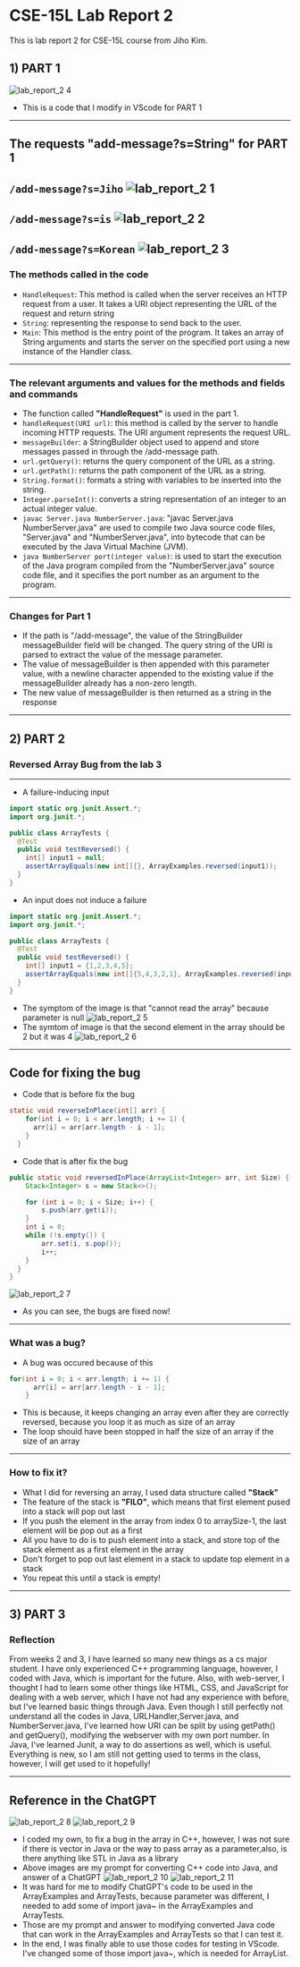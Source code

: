 # CSE-15L Lab Report 2
This is lab report 2 for CSE-15L course from Jiho Kim.
## 1) PART 1
![lab_report_2 4](https://user-images.githubusercontent.com/129816454/233743743-c036a90f-0e5a-4103-b29d-6ec3fefd925b.png)
* This is a code that I modify in VScode for PART 1
---
## The requests "add-message?s=String" for PART 1
 `/add-message?s=Jiho`
![lab_report_2 1](https://user-images.githubusercontent.com/129816454/233746955-bfa94262-b81d-4291-9acd-ce2c81dcdf75.png)    
---
  `/add-message?s=is`
![lab_report_2 2](https://user-images.githubusercontent.com/129816454/233747190-1ca335ea-396e-4c00-93bc-524772227c68.png)     
--- 
  `/add-message?s=Korean`
![lab_report_2 3](https://user-images.githubusercontent.com/129816454/233747363-ce236fb2-86fc-4e49-a84d-c156cb0181d5.png)    
---
### The methods called in the code
* `HandleRequest`: This method is called when the server receives an HTTP request from a user. It takes a URI object representing the URL of the request and return string    
* `String`: representing the response to send back to the user.
* `Main`: This method is the entry point of the program. It takes an array of String arguments and starts the server on the specified port using a new instance of the Handler class.
---
### The relevant arguments and values for the methods and fields and commands
* The function called **"HandleRequest"** is used in the part 1.
* `handleRequest(URI url)`: this method is called by the server to handle incoming HTTP requests. The URI argument represents the request URL. 
* `messageBuilder`: a StringBuilder object used to append and store messages passed in through the /add-message path.
* `url.getQuery()`: returns the query component of the URL as a string.
* `url.getPath()`: returns the path component of the URL as a string.
* `String.format()`: formats a string with variables to be inserted into the string.
* `Integer.parseInt()`: converts a string representation of an integer to an actual integer value.
* `javac Server.java NumberServer.java`: "javac Server.java NumberServer.java" are used to compile two Java source code files, "Server.java" and "NumberServer.java", into bytecode that can be executed by the Java Virtual Machine (JVM).
* `java NumberServer port(integer value)`: is used to start the execution of the Java program compiled from the "NumberServer.java" source code file, and it specifies the port number as an argument to the program.
---
### Changes for Part 1
* If the path is "/add-message", the value of the StringBuilder messageBuilder field will be changed. The query string of the URI is parsed to extract the value of the message parameter. 
* The value of messageBuilder is then appended with this parameter value, with a newline character appended to the existing value if the messageBuilder already has a non-zero length. 
* The new value of messageBuilder is then returned as a string in the response
---
## 2) PART 2
### Reversed Array Bug from the lab 3
---
* A failure-inducing input
```java
import static org.junit.Assert.*;
import org.junit.*;

public class ArrayTests {
  @Test
  public void testReversed() {
    int[] input1 = null;
    assertArrayEquals(new int[]{}, ArrayExamples.reversed(input1));
  }
}
```
* An input does not induce a failure
```java
import static org.junit.Assert.*;
import org.junit.*;

public class ArrayTests {
  @Test
  public void testReversed() {
    int[] input1 = {1,2,3,4,5};
    assertArrayEquals(new int[]{5,4,3,2,1}, ArrayExamples.reversed(input1));
  }
}
```
* The symptom of the image is that "cannot read the array" because parameter is null
![lab_report_2 5](https://user-images.githubusercontent.com/129816454/233754766-3e2b797d-d515-48a3-8382-59f9ccb164d8.png)
* The symtom of image is that the second element in the array should be 2 but it was 4
![lab_report_2 6](https://user-images.githubusercontent.com/129816454/233754778-c3fa1d75-ff8f-4488-9198-70c9f7fe6172.png)
---
## Code for fixing the bug
* Code that is before fix the bug
```java
static void reverseInPlace(int[] arr) {
    for(int i = 0; i < arr.length; i += 1) {
      arr[i] = arr[arr.length - i - 1];
    }
  }
```
* Code that is after fix the bug
```java
public static void reversedInPlace(ArrayList<Integer> arr, int Size) {
    Stack<Integer> s = new Stack<>();

    for (int i = 0; i < Size; i++) {
        s.push(arr.get(i));
    }
    int i = 0;
    while (!s.empty()) {
        arr.set(i, s.pop());
        i++;
    }
  }
}
```
![lab_report_2 7](https://user-images.githubusercontent.com/129816454/233755766-7d8588fb-e975-46fb-b71d-8a2abd4d2fc5.png)
* As you can see, the bugs are fixed now!
---
### What was a bug?
* A bug was occured because of this
```java
for(int i = 0; i < arr.length; i += 1) {
      arr[i] = arr[arr.length - i - 1];
    }
````
* This is because, it keeps changing an array even after they are correctly reversed, because you loop it as much as size of an array
* The loop should have been stopped in half the size of an array if the size of an array
---
### How to fix it?
* What I did for reversing an array, I used data structure called **"Stack"**
* The feature of the stack is **"FILO"**, which means that first element pused into a stack will pop out last
* If you push the element in the array from index 0 to arraySize-1, the last element will be pop out as a first
* All you have to do is to push element into a stack, and store top of the stack element as a first element in the array
* Don't forget to pop out last element in a stack to update top element in a stack
* You repeat this until a stack is empty!
---
## 3) PART 3
### Reflection
From weeks 2 and 3, I have learned so many new things as a cs major student. I have only experienced C++ programming language, however, I coded with Java, which is important for the future. Also, with web-server, I thought I had to learn some other things like HTML, CSS, and JavaScript for dealing with a web server, which I have not had any experience with before, but I've learned basic things through Java. Even though I still perfectly not understand all the codes in Java, URLHandler,Server.java, and NumberServer.java, I've learned how URI can be split by using getPath() and getQuery(), modifying the webserver with my own port number.
In Java, I've learned Junit, a way to do assertions as well, which is useful. Everything is new, so I am still not getting used to terms in the class, however, I will get used to it hopefully!

---
## Reference in the ChatGPT
![lab_report_2 8](https://user-images.githubusercontent.com/129816454/233759073-4106c28e-68e5-4530-9e0a-e55bbc523db2.png)
![lab_report_2 9](https://user-images.githubusercontent.com/129816454/233759074-6b16cc53-c646-4a61-8b70-560830d2c27b.png)
* I coded my own, to fix a bug in the array in C++, however, I was not sure if there is vector in Java or the way to pass array as a parameter,also, is there anything like STL in Java as a library
* Above images are my prompt for converting C++ code into Java, and answer of a ChatGPT
![lab_report_2 10](https://user-images.githubusercontent.com/129816454/233759422-99e18e12-d387-4831-a671-9ec8ac65ee35.png)
![lab_report_2 11](https://user-images.githubusercontent.com/129816454/233759423-5b1d9134-456c-42b4-b9d5-b06a9794cd38.png)
* It was hard for me to modify ChatGPT's code to be used in the ArrayExamples and ArrayTests, because parameter was different, I needed to add some of import java~ in the ArrayExamples and ArrayTests.
* Those are my prompt and answer to modifying converted Java code that can work in the ArrayExamples and ArrayTests so that I can test it.
* In the end, I was finally able to use those codes for testing in VScode. I've changed some of those import java~, which is needed for ArrayList.








